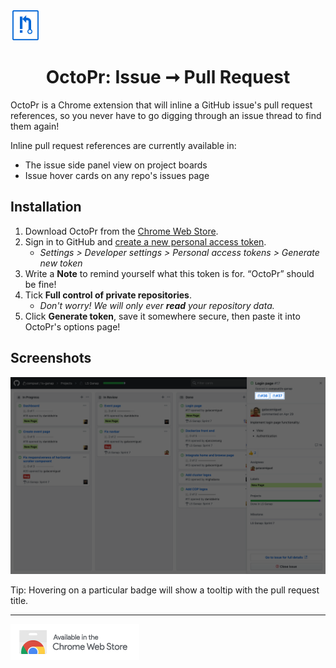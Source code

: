 <span align="center">
  <img src="src/img/icon128.png" width="48" />
</span>
<h1 align="center">OctoPr: Issue ➞ Pull Request</h1>

OctoPr is a Chrome extension that will inline a GitHub issue's pull request references, so you never have to go digging through an issue thread to find them again!

Inline pull request references are currently available in:

- The issue side panel view on project boards
- Issue hover cards on any repo's issues page

## Installation

1. Download OctoPr from the [Chrome Web Store](https://chrome.google.com/webstore/detail/octopr/ejacdddppnlcddgbcgeffedehoknhigj).
2. Sign in to GitHub and [create a new personal access token](https://github.com/settings/tokens/new).
   - _Settings > Developer settings > Personal access tokens > Generate new token_
3. Write a **Note** to remind yourself what this token is for. “OctoPr” should be fine!
4. Tick **Full control of private repositories**.
   - _Don't worry! We will only ever **read** your repository data._
5. Click **Generate token**, save it somewhere secure, then paste it into OctoPr's options page!

## Screenshots

<img src="OctoPr - Project Board.png" />

Tip: Hovering on a particular badge will show a tooltip with the pull request title.

---

<span align="center">
  <a href="https://chrome.google.com/webstore/detail/octopr/ejacdddppnlcddgbcgeffedehoknhigj">
    <img src="ChromeWebStore_Badge_v2_206x58.png" />
  </a>
</span>
